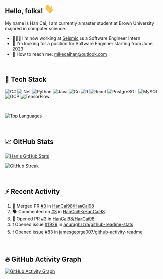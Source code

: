 ## Hello, folks! <img src="https://github.com/HanCai98/HanCai98/blob/main/wave.gif" width="30px" height="30px" />

My name is Han Cai, I am currently a master student at Brown University majored in computer science. 

- 👨🏻‍💻 I’m now working at [Seismic](https://github.com/seismic) as a Software Engineer Intern
- 🔭 I'm looking for a position for Software Enginner starting from June, 2023
- 📧 How to reach me: mikecaihan@outlook.com

<br/>

## 🔧 Tech Stack
![C#](https://img.shields.io/badge/C%23-239120?style=for-the-badge&logo=c-sharp&logoColor=white)
![.Net](https://img.shields.io/badge/.NET-5C2D91?style=for-the-badge&logo=.net&logoColor=white)
![Python](https://img.shields.io/badge/Python-3776AB?style=for-the-badge&logo=python&logoColor=white)
![Java](https://img.shields.io/badge/Java-ED8B00?style=for-the-badge&logo=java&logoColor=white)
![Go](https://img.shields.io/badge/Go-00ADD8?style=for-the-badge&logo=go&logoColor=white)
![R](https://img.shields.io/badge/R-276DC3?style=for-the-badge&logo=r&logoColor=white)
![React](https://img.shields.io/badge/React-20232A?style=for-the-badge&logo=react&logoColor=61DAFB)
![PostgreSQL](https://img.shields.io/badge/PostgreSQL-316192?style=for-the-badge&logo=postgresql&logoColor=white)
![MySQL](https://img.shields.io/badge/MySQL-005C84?style=for-the-badge&logo=mysql&logoColor=white)
![GCP](https://img.shields.io/badge/Google_Cloud-4285F4?style=for-the-badge&logo=google-cloud&logoColor=white)
![TensorFlow](https://img.shields.io/badge/TensorFlow-FF6F00?style=for-the-badge&logo=tensorflow&logoColor=white)

<br/>

[![Top Languages](https://github-readme-stats-hancai98.vercel.app/api/top-langs/?username=HanCai98&layout=compact&hide_border=true&theme=tokyonight)](https://github.com/HanCai98)

<br/>

## &#x1f4c8; GitHub Stats

[![Han's GitHub Stats](https://github-readme-stats-hancai98.vercel.app/api?username=HanCai98&count_private=true&show_icons=true&include_all_commits=true&theme=tokyonight&hide_border=true)](https://github.com/HanCai98)

[![GitHub Streak](https://github-readme-streak-stats.herokuapp.com?user=HanCai98&theme=tokyonight&hide_border=true)](https://github.com/HanCai98)

<br/>

## :zap: Recent Activity

<!--START_SECTION:activity-->
1. 🎉 Merged PR [#3](https://github.com/HanCai98/HanCai98/pull/3) in [HanCai98/HanCai98](https://github.com/HanCai98/HanCai98)
2. 🗣 Commented on [#3](https://github.com/HanCai98/HanCai98/issues/3) in [HanCai98/HanCai98](https://github.com/HanCai98/HanCai98)
3. 💪 Opened PR [#3](https://github.com/HanCai98/HanCai98/pull/3) in [HanCai98/HanCai98](https://github.com/HanCai98/HanCai98)
4. ❗️ Opened issue [#1929](https://github.com/anuraghazra/github-readme-stats/issues/1929) in [anuraghazra/github-readme-stats](https://github.com/anuraghazra/github-readme-stats)
5. ❗️ Opened issue [#83](https://github.com/jamesgeorge007/github-activity-readme/issues/83) in [jamesgeorge007/github-activity-readme](https://github.com/jamesgeorge007/github-activity-readme)
<!--END_SECTION:activity-->

<br/>

## 🔥 GitHub Activity Graph

[![GitHub Activity Graph](https://activity-graph.herokuapp.com/graph?username=HanCai98&theme=material-palenight&hide_border=true)](https://github.com/HanCai98)

